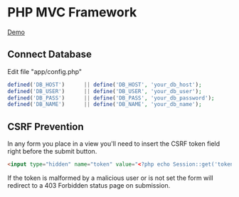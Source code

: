 # PHP MVC Framework
[Demo](http://php-mvc.johnathanmiller.com 'PHP MVC Framework Demo')

## Connect Database
Edit file "app/config.php"
```php
defined('DB_HOST')		|| define('DB_HOST', 'your_db_host');
defined('DB_USER')		|| define('DB_USER', 'your_db_user');
defined('DB_PASS')		|| define('DB_PASS', 'your_db_password');
defined('DB_NAME')		|| define('DB_NAME', 'your_db_name');
```

## CSRF Prevention
In any form you place in a view you'll need to insert the CSRF token field right before the submit button.
```html
<input type="hidden" name="token" value="<?php echo Session::get('token'); ?>">
```
If the token is malformed by a malicious user or is not set the form will redirect to a 403 Forbidden status page on submission.